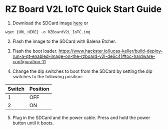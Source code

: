 # RZ Board V2L IoTC Quick Start Guide

1. Download the SDCard image [here](./README.md)
or
```
wget {URL_HERE} -o RZBoardV2L_IoTC.img
```

2. Flash the image to the SDCard with Balena Etcher.

3. Flash the boot loader. https://www.hackster.io/lucas-keller/build-deploy-run-a-qt-enabled-image-on-the-rzboard-v2l-de6c41#toc-hardware-configuration-11

4. Change the dip switches to boot from the SDCard by setting the dip switches to the following position:

| Switch | Position |
|--------|----------|
| 1      | OFF      |
| 2      | ON       |

5. Plug in the SDCard and the power cable. Press and hold the power button until it boots.

